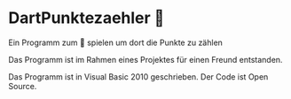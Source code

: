# DartPunktezaehler :dart:
Ein Programm zum :dart: spielen um dort die Punkte zu zählen

Das Programm ist im Rahmen eines Projektes für einen Freund entstanden.

Das Programm ist in Visual Basic 2010 geschrieben.
Der Code ist Open Source.
